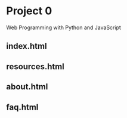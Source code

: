 # Project 0

Web Programming with Python and JavaScript

## index.html

## resources.html

## about.html

## faq.html

